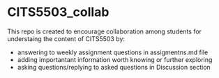# CITS5503_collab
This repo is created to encourage collaboration among students  for understaing the content of CITS5503 by:
- answering to weekly assignment questions in assigmentns.md file 
- adding importantant information worth knowing or further exploring 
- asking questions/replying to asked questions in Discussion section 
